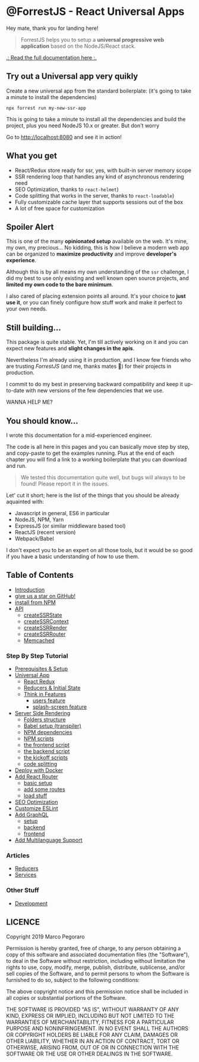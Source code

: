 # @ForrestJS - React Universal Apps

Hey mate, thank you for landing here!

> ForrestJS helps you to setup a 
> **universal progressive web application**
> based on the NodeJS/React stack.

[.: Read the full documentation here :.](https://forrestjs.github.io)

## Try out a Universal app very quikly

Create a new universal app from the standard boilerplate:
(it's going to take a minute to install the dependencies)

    npx forrest run my-new-ssr-app

This is going to take a minute to install all the dependencies and build
the project, plus you need NodeJS 10.x or greater. But don't worry

Go to [http://localhost:8080](http://localhost:8080) and see it in action!

## What you get

- React/Redux store ready for ssr, yes, with built-in server memory scope
- SSR rendering loop that handles any kind of asynchronous rendering need
- SEO Optimization, thanks to `react-helmet`)
- Code splitting that works in the server, thanks to `react-loadable`)
- Fully customizable cache layer that supports sessions out of the box
- A lot of free space for customization

## Spoiler Alert

This is one of the many **opinionated setup** available on the web. It's mine,
my own, my precious... No kidding, this is how I believe a modern web app
can be organized to **maximize productivity** and improve **developer's experience**.

Although this is by all means my own understanding of the `ssr` challenge, I did
my best to use only existing and well known open source projects, and **limited my
own code to the bare minimum**.

I also cared of placing extension points all around. It's your choice to 
**just use it**, or you can finely configure how stuff work and make it perfect
to your own needs.

## Still building...

This package is quite stable. Yet, I'm till actively working on it and you can
expect new features and **slight changes in the apis**.

Nevertheless I'm already using it in production, and I know few friends who are
trusting _ForrestJS_ (and me, thanks mates 🙏) for their projects in production.

I commit to do my best in preserving backward compatibility and keep it up-to-date
with new versions of the few dependencies that we use.

WANNA HELP ME?  

## You should know...

I wrote this documentation for a mid-experienced engineer.

The code is all here in this pages and you can basically move step by step, 
and copy-paste to get the examples running. Plus at the end of each chapter you
will find a link to a working boilerplate that you can download and run.

> We tested this documentation quite well, but bugs will always to be found!
> Please report it in the issues.

Let' cut it short; here is the list of the things that you should be already
aquainted with:

- Javascript in general, ES6 in particular
- NodeJS, NPM, Yarn
- ExpressJS (or similar middleware based tool)
- ReactJS (recent version)
- Webpack/Babel

I don't expect you to be an expert on all those tools, but it would be so good if
you have a basic understanding of how to use them.

## Table of Contents

* [Introduction](README.md)
* [give us a star on GitHub!](https://github.com/forrestjs/core)
* [install from NPM](https://www.npmjs.com/package/@forrestjs/core)
* [API](./api/README.md)
    * [createSSRState](./api/create-ssr-state.md)
    * [createSSRContext](./api/create-ssr-context.md)
    * [createSSRRender](./api/create-ssr-render.md)
    * [createSSRRouter](./api/create-ssr-router.md)
    * [Memcached](./api/memcached.md)

### Step By Step Tutorial

* [Prerequisites & Setup](./howto/setup.md)
* [Universal App](./howto/app.md)
    * [React Redux](./howto/app-redux.md)
    * [Reducers & Initial State](./howto/app-reducers.md)
    * [Think in Features](./howto/features.md)
        * [users feature](./howto/features-users.md)
        * [splash-screen feature](./howto/features-splash.md)
* [Server Side Rendering](./howto/ssr.md)
    * [Folders structure](./howto/ssr-folders.md)
    * [Babel setup (transpiler)](./howto/ssr-babel.md)
    * [NPM dependencies](./howto/ssr-npm-dependencies.md)
    * [NPM scripts](./howto/ssr-npm-scripts.md)
    * [the frontend script](./howto/ssr-frontend.md)
    * [the backend script](./howto/ssr-backend.md)
    * [the kickoff scripts](./howto/ssr-kickoff.md)
    * [code splitting](./howto/ssr-code-splitting.md)
* [Deploy with Docker](./howto/docker.md)
* [Add React Router](./howto/router.md)
    * [basic setup](./howto/router-setup.md)
    * [add some routes](./howto/router-routes.md)
    * [load stuff](./howto/router-load.md)
* [SEO Optimization](./howto/seo.md)
* [Customize ESLint](./howto/eslint.md)
* [Add GraphQL](./howto/graphql.md)
    * [setup](./howto/graphql-setup.md)
    * [backend](./howto/graphql-backend.md)
    * [frontend](./howto/graphql-frontend.md)
* [Add Multilanguage Support](./howto/multilanguage.md)

### Articles

* [Reducers](./articles/reducers.md)
* [Services](./articles/services.md)

### Other Stuff

* [Development](./DEVELOPMENT.md)

## LICENCE

Copyright 2019 Marco Pegoraro

Permission is hereby granted, free of charge, to any person obtaining a copy of this software and associated documentation files (the "Software"), to deal in the Software without restriction, including without limitation the rights to use, copy, modify, merge, publish, distribute, sublicense, and/or sell copies of the Software, and to permit persons to whom the Software is furnished to do so, subject to the following conditions:

The above copyright notice and this permission notice shall be included in all copies or substantial portions of the Software.

THE SOFTWARE IS PROVIDED "AS IS", WITHOUT WARRANTY OF ANY KIND, EXPRESS OR IMPLIED, INCLUDING BUT NOT LIMITED TO THE WARRANTIES OF MERCHANTABILITY, FITNESS FOR A PARTICULAR PURPOSE AND NONINFRINGEMENT. IN NO EVENT SHALL THE AUTHORS OR COPYRIGHT HOLDERS BE LIABLE FOR ANY CLAIM, DAMAGES OR OTHER LIABILITY, WHETHER IN AN ACTION OF CONTRACT, TORT OR OTHERWISE, ARISING FROM, OUT OF OR IN CONNECTION WITH THE SOFTWARE OR THE USE OR OTHER DEALINGS IN THE SOFTWARE.
